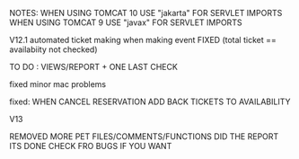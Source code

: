 NOTES:
WHEN USING TOMCAT 10 USE "jakarta" FOR SERVLET IMPORTS 
WHEN USING TOMCAT 9 USE "javax" FOR SERVLET IMPORTS


V12.1 
automated ticket making when making event FIXED (total ticket == availabiity not checked)

TO DO : VIEWS/REPORT + ONE LAST CHECK

fixed minor mac problems

fixed: WHEN CANCEL RESERVATION ADD BACK TICKETS TO AVAILABILITY


V13

REMOVED MORE PET FILES/COMMENTS/FUNCTIONS
DID THE REPORT
ITS DONE
CHECK FRO BUGS IF YOU WANT
